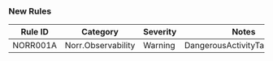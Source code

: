 ### New Rules

Rule ID | Category | Severity | Notes
--------|----------|----------|-------
NORR001A | Norr.Observability | Warning | DangerousActivityTagAnalyzer